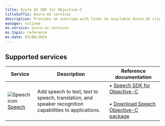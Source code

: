 ```yaml
---
title: Azure AI SDK for Objective-C
titleSuffix: Azure AI services
description: Provides an overview with links to available Azure AI client libraries and packages for Objective-C.
manager: nitinme
ms.service: azure-ai-services
ms.topic: reference
ms.date: 03/06/2024
---
```


## Supported services

| Service | Description | Reference documentation |
| --- | --- | --- |
| ![Speech icon](~/reusable-content/ce-skilling/azure/media/ai-services/speech.svg) [Speech](../../../speech-service/index.yml) | Add speech to text, text to speech, translation, and speaker recognition capabilities to applications. | &bullet;&NonBreakingSpace;[Speech SDK for Objective-C](/objectivec/cognitive-services/speech/?branch=main)<br><br>&bullet;&NonBreakingSpace;[Download Speech Objective-C package](https://aka.ms/csspeech/macosbinary) |
